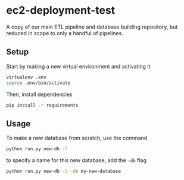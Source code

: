 # ec2-deployment-test
A copy of our main ETL pipeline and database building repository, but reduced in scope to only a handful of pipelines.

## Setup
Start by making a new virtual environment and activating it
```sh
virtualenv .env
source .env/bin/activate
```

Then, install dependencies
```sh
pip install -r requirements
```

## Usage
To make a new database from scratch, use the command
```sh
python run.py new-db -l
```
to specify a name for this new database, add the `-db` flag
```sh
python run.py new-db -l -db my-new-database
```
